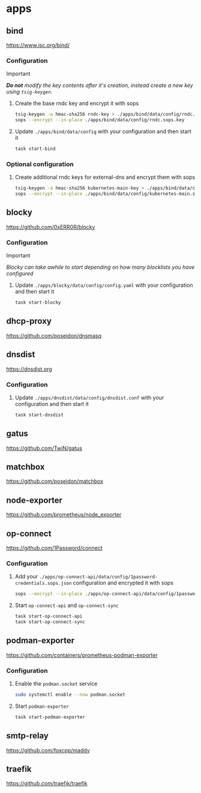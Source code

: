 # apps

## bind

https://www.isc.org/bind/

### Configuration

> [!IMPORTANT]
> _**Do not** modify the key contents after it's creation, instead create a new key using `tsig-keygen`._

1. Create the base rndc key and encrypt it with sops

    ```sh
    tsig-keygen -a hmac-sha256 rndc-key > ./apps/bind/data/config/rndc.sops.key
    sops --encrypt --in-place ./apps/bind/data/config/rndc.sops.key
    ```

2. Update `./apps/bind/data/config` with your configuration and then start it

    ```sh
    task start-bind
    ```

### Optional configuration

1. Create additional rndc keys for external-dns and encrypt them with sops

    ```sh
    tsig-keygen -a hmac-sha256 kubernetes-main-key > ./apps/bind/data/config/kubernetes-main.sops.key
    sops --encrypt --in-place ./apps/bind/data/config/kubernetes-main.sops.key
    ```

## blocky

https://github.com/0xERR0R/blocky

### Configuration

> [!IMPORTANT]
> _Blocky can take awhile to start depending on how many blocklists you have configured_

1. Update `./apps/blocky/data/config/config.yaml` with your configuration and then start it

    ```sh
    task start-blocky
    ```

## dhcp-proxy

https://github.com/poseidon/dnsmasq

## dnsdist

https://dnsdist.org

### Configuration

1. Update `./apps/dnsdist/data/config/dnsdist.conf` with your configuration and then start it

    ```sh
    task start-dnsdist
    ```

## gatus

https://github.com/TwiN/gatus

## matchbox

https://github.com/poseidon/matchbox

## node-exporter

https://github.com/prometheus/node_exporter

## op-connect

https://github.com/1Password/connect

### Configuration

1. Add your `./apps/op-connect-api/data/config/1password-credentials.sops.json` configuration and encrypted it with sops

    ```sh
    sops --encrypt --in-place ./apps/op-connect-api/data/config/1password-credentials.sops.json
    ```

2. Start `op-connect-api` and `op-connect-sync`

    ```sh
    task start-op-connect-api
    task start-op-connect-sync
    ```

## podman-exporter

https://github.com/containers/prometheus-podman-exporter

### Configuration

1. Enable the `podman.socket` service

    ```sh
    sudo systemctl enable --now podman.socket
    ```

2. Start `podman-exporter`

    ```sh
    task start-podman-exporter
    ```

## smtp-relay

https://github.com/foxcpp/maddy

## traefik

https://github.com/traefik/traefik
